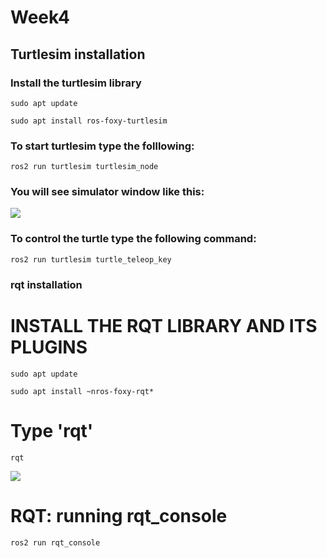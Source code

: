 # Week4
## Turtlesim installation

### Install the turtlesim library
```
sudo apt update

sudo apt install ros-foxy-turtlesim
```
### To start turtlesim type the folllowing:
```
ros2 run turtlesim turtlesim_node
```
### You will see simulator window like this:
![](https://github.com/Giyosbek99/SME_Lab/blob/8455690159b7fcc6dcca3831cf08b31a4f06556e/w4_screenshots/Screen%20Shot%202022-10-21%20at%202.47.28%20PM.png)
### To control the turtle type the following command:
```
ros2 run turtlesim turtle_teleop_key
```
### rqt installation

# INSTALL THE RQT LIBRARY AND ITS PLUGINS
```
sudo apt update

sudo apt install ~nros-foxy-rqt*
```
# Type 'rqt'
```
rqt
```
![](https://github.com/Giyosbek99/SME_Lab_Week4/blob/7c289a1a531bbc306ed1c19256b136439ce8dcec/w4_screenshots/Screen%20Shot%202022-10-21%20at%202.52.56%20PM.png)
# RQT: running rqt_console
```
ros2 run rqt_console 
```
